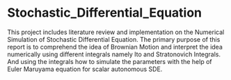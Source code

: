 # Stochastic_Differential_Equation
This project includes literature review and implementation on the Numerical Simulation of Stochastic Differential Equation. The primary purpose of this report is to comprehend the idea of Brownian Motion and interpret the idea numerically using different integrals namely Ito and Stratonovich Integrals. And using the integrals how to simulate the parameters with the help of Euler Maruyama equation for scalar autonomous SDE.
